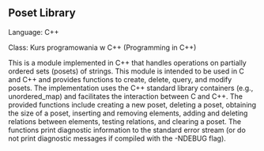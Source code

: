 ## Poset Library 
Language: C++

Class: Kurs programowania w C++ (Programming in C++)

This is a module implemented in C++ that handles operations on partially ordered sets (posets) of strings. This module is intended to be used in C and C++ and provides functions to create, delete, query, and modify posets. The implementation uses the C++ standard library containers (e.g., unordered_map) and facilitates the interaction between C and C++. The provided functions include creating a new poset, deleting a poset, obtaining the size of a poset, inserting and removing elements, adding and deleting relations between elements, testing relations, and clearing a poset. The functions print diagnostic information to the standard error stream (or do not print diagnostic messages if compiled with the -NDEBUG flag).
